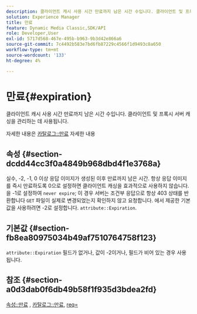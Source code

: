 ```yaml
---
description: 클라이언트 캐시 사용 시간 만료까지 남은 시간 수입니다. 클라이언트 및 프록시 서버 캐싱을 관리하는 데 사용됩니다.
solution: Experience Manager
title: 만료
feature: Dynamic Media Classic,SDK/API
role: Developer,User
exl-id: 5717d568-467e-495b-b963-9b3d42e866a6
source-git-commit: 7c4492b583e7bd6fb87229c4566f1d9493c8a650
workflow-type: tm+mt
source-wordcount: '133'
ht-degree: 4%

---
```


# 만료{#expiration}

클라이언트 캐시 사용 시간 만료까지 남은 시간 수입니다. 클라이언트 및 프록시 서버 캐싱을 관리하는 데 사용됩니다.

자세한 내용은 [카탈로그::만료](/help/aem-is-ir-api/ir-api/material-cat/image-rendering-api-ref/c-ir-material-catalog/c-ir-material-data-reference/r-ir-expiration-dataref.md) 자세한 내용

## 속성 {#section-dcdd44cc3f0a4849b968dbd4f1e3768a}

실수, -2, -1, 0 이상 응답 이미지가 생성된 이후 만료까지 남은 시간. 항상 응답 이미지를 즉시 만료하도록 0으로 설정하면 클라이언트 캐싱을 효과적으로 사용하지 않습니다. 을 -1로 설정하여 `never expire`; 이 경우 서버는 조건부 응답으로 항상 403 상태를 반환합니다 `GET` 파일이 실제로 변경되었는지 확인하지 않고 요청합니다. 에서 제공한 기본값을 사용하려면 -2로 설정합니다. `attribute::Expiration`.

## 기본값 {#section-fb8ea80975034b49af7510764758f123}

`attribute::Expiration` 필드가 없거나, 값이 -2이거나, 필드가 비어 있는 경우 사용됩니다.

## 참조 {#section-a0d3dab0f6db49b58f1f935d3bdea2fd}

[속성::만료](../../../../../ir-api/material-cat/image-rendering-api-ref/c-ir-material-catalog/c-ir-attributes-reference/r-ir-expiration.md#reference-0f68ad8199c64bd4bc8d27dd78b7d996) , [카탈로그::만료](../../../../../ir-api/material-cat/image-rendering-api-ref/c-ir-material-catalog/c-ir-material-data-reference/r-ir-expiration-dataref.md#reference-5e93943abff54c93bf85aae3b911a3ce), [req=](../../../../../ir-api/http-protocol/image-rendering-api-ref/c-ir-http-protocol-ref/c-ir-http-protocol-command-reference/r-ir-req.md#reference-792b1a663fb64261bd2de2a209b847fb)
